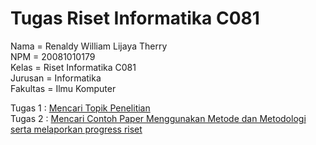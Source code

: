 # Tugas  Riset Informatika C081

Nama = Renaldy William Lijaya Therry <br/>
NPM = 20081010179 <br/>
Kelas = Riset Informatika C081 <br/>
Jurusan = Informatika <br />
Fakultas = Ilmu Komputer <br />


Tugas 1 : [Mencari Topik Penelitian](https://github.com/renaldy-therry/Tugas1-Mencari_Topik_Penelitian-Riset_Informatika_C081/tree/main/Tugas-1) <br/>
Tugas 2 : [Mencari Contoh Paper Menggunakan Metode dan Metodologi serta melaporkan progress riset](https://github.com/renaldy-therry/Tugas1-Mencari_Topik_Penelitian-Riset_Informatika_C081/tree/main/Tugas-2)
